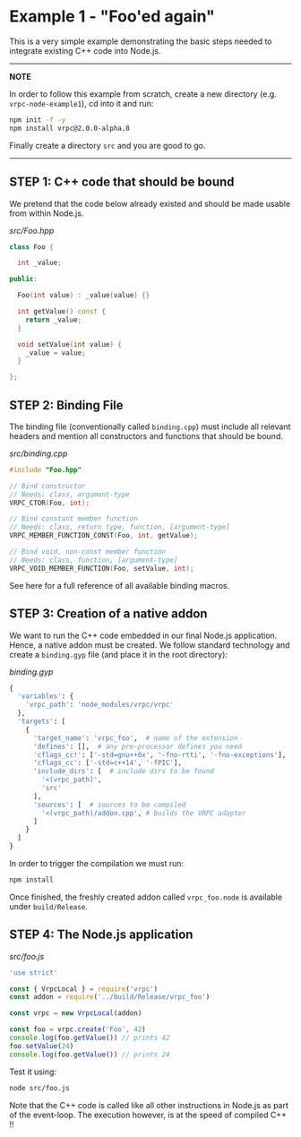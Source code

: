 # Example 1 - "Foo'ed again"

This is a very simple example demonstrating the basic steps needed to
integrate existing C++ code into Node.js.

---
**NOTE**

In order to follow this example from scratch, create a new directory (e.g.
`vrpc-node-example1`), cd into it and run:

```bash
npm init -f -y
npm install vrpc@2.0.0-alpha.8
```
Finally create a directory `src` and you are good to go.

---


## STEP 1: C++ code that should be bound

We pretend that the code below already existed and should be made usable
from within Node.js.

*src/Foo.hpp*
```cpp
class Foo {

  int _value;

public:

  Foo(int value) : _value(value) {}

  int getValue() const {
    return _value;
  }

  void setValue(int value) {
    _value = value;
  }

};
```

## STEP 2: Binding File

The binding file (conventionally called `binding.cpp`) must include all relevant
headers and mention all constructors and functions that should be bound.

*src/binding.cpp*

```cpp
#include "Foo.hpp"

// Bind constructor
// Needs: class, argument-type
VRPC_CTOR(Foo, int);

// Bind constant member function
// Needs: class, return type, function, [argument-type]
VRPC_MEMBER_FUNCTION_CONST(Foo, int, getValue);

// Bind void, non-const member function
// Needs: class, function, [argument-type]
VRPC_VOID_MEMBER_FUNCTION(Foo, setValue, int);
```

See here for a full reference of all available binding macros.

## STEP 3: Creation of a native addon

We want to run the C++ code embedded in our final Node.js application.
Hence, a native addon must be created. We follow standard technology
and create a `binding.gyp` file (and place it in the root directory):

*binding.gyp*
```python
{
  'variables': {
    'vrpc_path': 'node_modules/vrpc/vrpc'
  },
  'targets': [
    {
      'target_name': 'vrpc_foo',  # name of the extension
      'defines': [],  # any pre-processor defines you need
      'cflags_cc!': ['-std=gnu++0x', '-fno-rtti', '-fno-exceptions'],
      'cflags_cc': ['-std=c++14', '-fPIC'],
      'include_dirs': [  # include dirs to be found
        '<(vrpc_path)',
        'src'
      ],
      'sources': [  # sources to be compiled
        '<(vrpc_path)/addon.cpp', # builds the VRPC adapter
      ]
    }
  ]
}
```

In order to trigger the compilation we must run:

```bash
npm install
```

Once finished, the freshly created addon called `vrpc_foo.node` is available
under `build/Release`.

## STEP 4: The Node.js application

*src/foo.js*

```javascript
'use strict'

const { VrpcLocal } = require('vrpc')
const addon = require('../build/Release/vrpc_foo')

const vrpc = new VrpcLocal(addon)

const foo = vrpc.create('Foo', 42)
console.log(foo.getValue()) // prints 42
foo.setValue(24)
console.log(foo.getValue()) // prints 24
```

Test it using:

```bash
node src/foo.js
```

Note that the C++ code is called like all other instructions in Node.js as
part of the event-loop. The execution however, is at the speed of compiled
C++ !!
